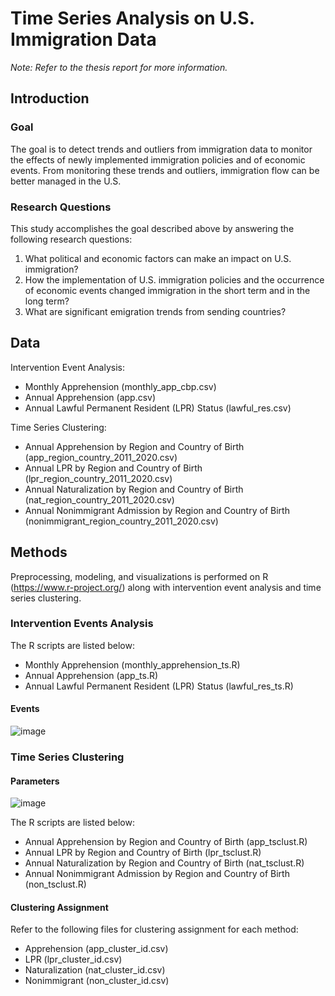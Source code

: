 # Time Series Analysis on U.S. Immigration Data
*Note: Refer to the thesis report for more information.*

## Introduction
### Goal
The goal is to detect trends and outliers from immigration data to monitor the effects of newly implemented immigration policies and of economic events. From monitoring these trends and outliers, immigration flow can be better managed in the U.S.

### Research Questions
This study accomplishes the goal described above by answering the following research questions:
1.	What political and economic factors can make an impact on U.S. immigration?
2.	How the implementation of U.S. immigration policies and the occurrence of economic events changed immigration in the short term and in the long term?
3.	What are significant emigration trends from sending countries?

## Data
Intervention Event Analysis:
- Monthly Apprehension (monthly_app_cbp.csv)
- Annual Apprehension (app.csv)
- Annual Lawful Permanent Resident (LPR) Status (lawful_res.csv)

Time Series Clustering:
- Annual Apprehension by Region and Country of Birth (app_region_country_2011_2020.csv)
- Annual LPR by Region and Country of Birth (lpr_region_country_2011_2020.csv)
- Annual Naturalization by Region and Country of Birth (nat_region_country_2011_2020.csv)
- Annual Nonimmigrant Admission by Region and Country of Birth (nonimmigrant_region_country_2011_2020.csv)


## Methods
Preprocessing, modeling, and visualizations is performed on R (https://www.r-project.org/) along with intervention event analysis and time series clustering.

### Intervention Events Analysis
The R scripts are listed below:
- Monthly Apprehension (monthly_apprehension_ts.R)
- Annual Apprehension (app_ts.R)
- Annual Lawful Permanent Resident (LPR) Status (lawful_res_ts.R)

#### Events
![image](https://user-images.githubusercontent.com/70343375/156901649-668819e0-14fd-4014-b3fa-259b1792f6a7.png)

### Time Series Clustering
#### Parameters
![image](https://user-images.githubusercontent.com/70343375/156901777-a3ad058f-913c-4b87-9065-70634e697091.png)

The R scripts are listed below:
- Annual Apprehension by Region and Country of Birth (app_tsclust.R)
- Annual LPR by Region and Country of Birth (lpr_tsclust.R)
- Annual Naturalization by Region and Country of Birth (nat_tsclust.R)
- Annual Nonimmigrant Admission by Region and Country of Birth (non_tsclust.R)

#### Clustering Assignment
Refer to the following files for clustering assignment for each method:
- Apprehension (app_cluster_id.csv)
- LPR (lpr_cluster_id.csv)
- Naturalization (nat_cluster_id.csv)
- Nonimmigrant (non_cluster_id.csv)
